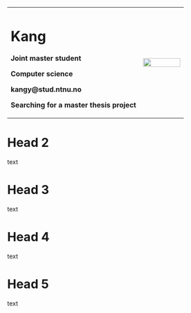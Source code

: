 <table border="0">
  <tr>
    <td width="75%">
      <h1>Kang</h1>
      <p><b>Joint master student</b></p>
      <p><b>Computer science</b></p>
      <p><b>kangy@stud.ntnu.no</b></p>
      <p><b>Searching for a master thesis project</b></p>
    </td>
    <td width="25%">
      <img src="/photoKY.jpg" width="100%">
    </td>
  </tr>
</table>

# Head 2
text
# Head 3
text
# Head 4
text
# Head 5
text
